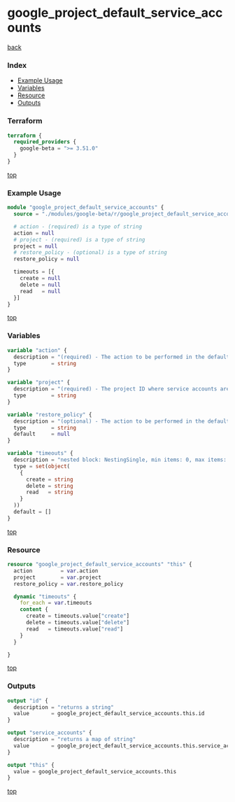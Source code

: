 # google_project_default_service_accounts

[back](../google-beta.md)

### Index

- [Example Usage](#example-usage)
- [Variables](#variables)
- [Resource](#resource)
- [Outputs](#outputs)

### Terraform

```terraform
terraform {
  required_providers {
    google-beta = ">= 3.51.0"
  }
}
```

[top](#index)

### Example Usage

```terraform
module "google_project_default_service_accounts" {
  source = "./modules/google-beta/r/google_project_default_service_accounts"

  # action - (required) is a type of string
  action = null
  # project - (required) is a type of string
  project = null
  # restore_policy - (optional) is a type of string
  restore_policy = null

  timeouts = [{
    create = null
    delete = null
    read   = null
  }]
}
```

[top](#index)

### Variables

```terraform
variable "action" {
  description = "(required) - The action to be performed in the default service accounts. Valid values are: DEPRIVILEGE, DELETE, DISABLE.\n\t\t\t\tNote that DEPRIVILEGE action will ignore the REVERT configuration in the restore_policy."
  type        = string
}

variable "project" {
  description = "(required) - The project ID where service accounts are created."
  type        = string
}

variable "restore_policy" {
  description = "(optional) - The action to be performed in the default service accounts on the resource destroy.\n\t\t\t\tValid values are NONE, REVERT and REVERT_AND_IGNORE_FAILURE. It is applied for any action but in the DEPRIVILEGE."
  type        = string
  default     = null
}

variable "timeouts" {
  description = "nested block: NestingSingle, min items: 0, max items: 0"
  type = set(object(
    {
      create = string
      delete = string
      read   = string
    }
  ))
  default = []
}
```

[top](#index)

### Resource

```terraform
resource "google_project_default_service_accounts" "this" {
  action         = var.action
  project        = var.project
  restore_policy = var.restore_policy

  dynamic "timeouts" {
    for_each = var.timeouts
    content {
      create = timeouts.value["create"]
      delete = timeouts.value["delete"]
      read   = timeouts.value["read"]
    }
  }

}
```

[top](#index)

### Outputs

```terraform
output "id" {
  description = "returns a string"
  value       = google_project_default_service_accounts.this.id
}

output "service_accounts" {
  description = "returns a map of string"
  value       = google_project_default_service_accounts.this.service_accounts
}

output "this" {
  value = google_project_default_service_accounts.this
}
```

[top](#index)